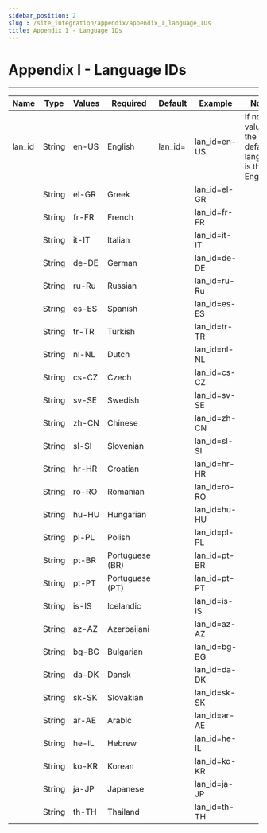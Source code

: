 ```yaml
---
sidebar_position: 2
slug : /site_integration/appendix/appendix_I_language_IDs
title: Appendix I - Language IDs
---
```

# Appendix I - Language IDs
---

| **Name** | **Type** | **Values** | **Required**    | **Default** | **Example**  | **Notes**                                         |
| -------- | -------- | ---------- | --------------- | ----------- | ------------ | ------------------------------------------------- |
| lan_id   | String   | en-US      | English         | lan_id=     | lan_id=en-US | If no value, the default language is the English. |
|          | String   | el-GR      | Greek           |             | lan_id=el-GR |                                                   |
|          | String   | fr-FR      | French          |             | lan_id=fr-FR |                                                   |
|          | String   | it-IT      | Italian         |             | lan_id=it-IT |                                                   |
|          | String   | de-DE      | German          |             | lan_id=de-DE |                                                   |
|          | String   | ru-Ru      | Russian         |             | lan_id=ru-Ru |                                                   |
|          | String   | es-ES      | Spanish         |             | lan_id=es-ES |                                                   |
|          | String   | tr-TR      | Turkish         |             | lan_id=tr-TR |                                                   |
|          | String   | nl-NL      | Dutch           |             | lan_id=nl-NL |                                                   |
|          | String   | cs-CZ      | Czech           |             | lan_id=cs-CZ |                                                   |
|          | String   | sv-SE      | Swedish         |             | lan_id=sv-SE |                                                   |
|          | String   | zh-CN      | Chinese         |             | lan_id=zh-CN |                                                   |
|          | String   | sl-SI      | Slovenian       |             | lan_id=sl-SI |                                                   |
|          | String   | hr-HR      | Croatian        |             | lan_id=hr-HR |                                                   |
|          | String   | ro-RO      | Romanian        |             | lan_id=ro-RO |                                                   |
|          | String   | hu-HU      | Hungarian       |             | lan_id=hu-HU |                                                   |
|          | String   | pl-PL      | Polish          |             | lan_id=pl-PL |                                                   |
|          | String   | pt-BR      | Portuguese (BR) |             | lan_id=pt-BR |                                                   |
|          | String   | pt-PT      | Portuguese (PT) |             | lan_id=pt-PT |                                                   |
|          | String   | is-IS      | Icelandic       |             | lan_id=is-IS |                                                   |
|          | String   | az-AZ      | Azerbaijani     |             | lan_id=az-AZ |                                                   |
|          | String   | bg-BG      | Bulgarian       |             | lan_id=bg-BG |                                                   |
|          | String   | da-DK      | Dansk           |             | lan_id=da-DK |                                                   |
|          | String   | sk-SK      | Slovakian       |             | lan_id=sk-SK |                                                   |
|          | String   | ar-AE      | Arabic          |             | lan_id=ar-AE |                                                   |
|          | String   | he-IL      | Hebrew          |             | lan_id=he-IL |                                                   |
|          | String   | ko-KR      | Korean          |             | lan_id=ko-KR |                                                   |
|          | String   | ja-JP      | Japanese        |             | lan_id=ja-JP |                                                   |
|          | String   | th-TH      | Thailand        |             | lan_id=th-TH |                                                   |
